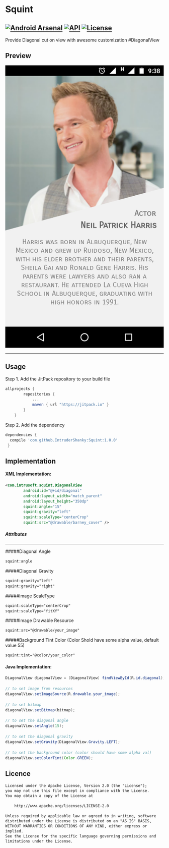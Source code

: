 # Squint
[![Android Arsenal](https://img.shields.io/badge/Android%20Arsenal-Squint-blue.svg?style=flat-square)](http://android-arsenal.com/details/1/4458)
[![API](https://img.shields.io/badge/API-9%2B-yellowgreen.svg?style=flat-square)](https://github.com/intrudershanky/Squint.git)
[![License](https://img.shields.io/badge/License-Apache%202-green.svg)](http://www.apache.org/licenses/LICENSE-2.0.html)
--------
Provide Diagonal cut on view with awesome customization #DiagonalView

Preview
--------
![Screenshot](screenshot.png)

-------


Usage
--------
Step 1. Add the JitPack repository to your build file
```groovy
allprojects {
		repositories {
			...
			maven { url "https://jitpack.io" }
		}
	}
```
Step 2. Add the dependency
```groovy
dependencies {
  compile 'com.github.IntruderShanky:Squint:1.0.0'
 }
```

Implementation
-----------

#### XML Implementation:
```xml
<com.intrusoft.squint.DiagonalView
        android:id="@+id/diagonal"
        android:layout_width="match_parent"
        android:layout_height="350dp"
        squint:angle="15"
        squint:gravity="left"
        squint:scaleType="centerCrop"
        squint:src="@drawable/barney_cover" />
```
##### Attributes
------
#####Diagonal Angle
```xml
squint:angle
```
#####Diagonal Gravity
```xml
squint:gravity="left"
squint:gravity="right"
```
#####Image ScaleType
```xml
squint:scaleType="centerCrop"
squint:scaleType="fitXY"
```
#####Image Drawable Resource
```xml
squint:src="@drawable/your_image"
```
#####Background Tint Color (Color Shold have some alpha value, default value 55)
```xml
squint:tint="@color/your_color"
```
#### Java Implementation:
```java
DiagonalView diagonalView = (DiagonalView) findViewById(R.id.diagonal);

// to set image from resources        
diagonalView.setImageSource(R.drawable.your_image);
                
// to set bitmap
diagonalView.setBitmap(bitmap);
        
// to set the diagonal angle
diagonalView.setAngle(15);

// to set the diagonal gravity
diagonalView.setGravity(DiagonalView.Gravity.LEFT);

// to set the background color (color should have some alpha val)
diagonalView.setColorTint(Color.GREEN);
```

Licence
--------

```
Licensed under the Apache License, Version 2.0 (the "License");
you may not use this file except in compliance with the License.
You may obtain a copy of the License at

    http://www.apache.org/licenses/LICENSE-2.0

Unless required by applicable law or agreed to in writing, software
distributed under the License is distributed on an "AS IS" BASIS,
WITHOUT WARRANTIES OR CONDITIONS OF ANY KIND, either express or implied.
See the License for the specific language governing permissions and
limitations under the License.
```


